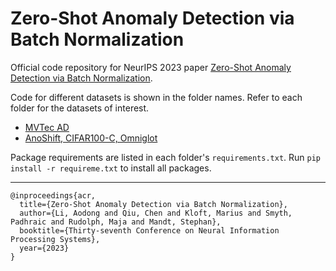 # Zero-Shot Anomaly Detection via Batch Normalization

Official code repository for NeurIPS 2023 paper [Zero-Shot Anomaly Detection via Batch Normalization](https://arxiv.org/abs/2302.07849).

Code for different datasets is shown in the folder names. Refer to each folder for the datasets of interest. 
- [MVTec AD](https://github.com/aodongli/zero-shot-ad-via-batch-norm/tree/main/mvtec-ad)
- [AnoShift, CIFAR100-C, Omniglot](https://github.com/aodongli/zero-shot-ad-via-batch-norm/tree/main/anoshift-cifar100c-omniglot)

Package requirements are listed in each folder's `requirements.txt`. Run `pip install -r requireme.txt` to install all packages.

---------
```
@inproceedings{acr,
  title={Zero-Shot Anomaly Detection via Batch Normalization},
  author={Li, Aodong and Qiu, Chen and Kloft, Marius and Smyth, Padhraic and Rudolph, Maja and Mandt, Stephan},
  booktitle={Thirty-seventh Conference on Neural Information Processing Systems},
  year={2023}
}
```
